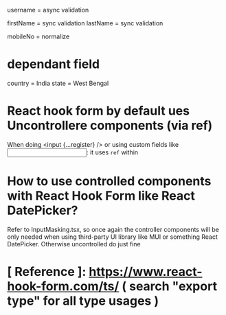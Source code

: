 username = async validation

firstName = sync validation
lastName = sync validation

mobileNo = normalize

# dependant field

country = India
state = West Bengal

[React Hook Form Resource]: https://react-hook-form.com/docs/usecontroller/controller
# React hook form by default ues Uncontrollere components (via ref)
When doing <input {...register} /> or using custom fields like <Input />: it uses `ref` within

# How to use controlled components with React Hook Form like React DatePicker? 
Refer to InputMasking.tsx, so once again the controller components will be only needed when using third-party UI library like MUI or something React DatePicker. Otherwise uncontrolled do just fine

# [ Reference ]: https://www.react-hook-form.com/ts/ ( search "export type" for all type usages )

